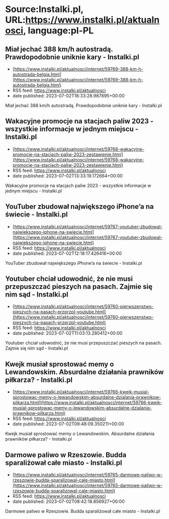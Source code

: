# Source:Instalki.pl, URL:https://www.instalki.pl/aktualnosci, language:pl-PL

## Miał jechać 388 km/h autostradą. Prawdopodobnie uniknie kary - Instalki.pl
 - [https://www.instalki.pl/aktualnosci/internet/59769-388-km-h-autostrada-belgia.html](https://www.instalki.pl/aktualnosci/internet/59769-388-km-h-autostrada-belgia.html)
 - RSS feed: https://www.instalki.pl/aktualnosci
 - date published: 2023-07-02T18:33:28.987895+00:00

Miał jechać 388 km/h autostradą. Prawdopodobnie uniknie kary - Instalki.pl

## Wakacyjne promocje na stacjach paliw 2023 - wszystkie informacje w jednym miejscu - Instalki.pl
 - [https://www.instalki.pl/aktualnosci/internet/59768-wakacyjne-promocje-na-stacjach-paliw-2023-zestawienie.html](https://www.instalki.pl/aktualnosci/internet/59768-wakacyjne-promocje-na-stacjach-paliw-2023-zestawienie.html)
 - RSS feed: https://www.instalki.pl/aktualnosci
 - date published: 2023-07-02T13:33:19.172664+00:00

Wakacyjne promocje na stacjach paliw 2023 - wszystkie informacje w jednym miejscu - Instalki.pl

## YouTuber zbudował największego iPhone’a na świecie - Instalki.pl
 - [https://www.instalki.pl/aktualnosci/internet/59767-youtuber-zbudowal-najwiekszego-iphone-na-swiecie.html](https://www.instalki.pl/aktualnosci/internet/59767-youtuber-zbudowal-najwiekszego-iphone-na-swiecie.html)
 - RSS feed: https://www.instalki.pl/aktualnosci
 - date published: 2023-07-02T12:18:17.426416+00:00

YouTuber zbudował największego iPhone’a na świecie - Instalki.pl

## Youtuber chciał udowodnić, że nie musi przepuszczać pieszych na pasach. Zajmie się nim sąd - Instalki.pl
 - [https://www.instalki.pl/aktualnosci/internet/59760-pierwszenstwo-pieszych-na-pasach-przprzpl-youtube.html](https://www.instalki.pl/aktualnosci/internet/59760-pierwszenstwo-pieszych-na-pasach-przprzpl-youtube.html)
 - RSS feed: https://www.instalki.pl/aktualnosci
 - date published: 2023-07-02T11:03:13.280412+00:00

Youtuber chciał udowodnić, że nie musi przepuszczać pieszych na pasach. Zajmie się nim sąd - Instalki.pl

## Kwejk musiał sprostować memy o Lewandowskim. Absurdalne działania prawników piłkarza? - Instalki.pl
 - [https://www.instalki.pl/aktualnosci/internet/59766-kwejk-musial-sprostowac-memy-o-lewandowskim-absurdalne-dzialania-prawnikow-pilkarza.html](https://www.instalki.pl/aktualnosci/internet/59766-kwejk-musial-sprostowac-memy-o-lewandowskim-absurdalne-dzialania-prawnikow-pilkarza.html)
 - RSS feed: https://www.instalki.pl/aktualnosci
 - date published: 2023-07-02T09:48:09.350211+00:00

Kwejk musiał sprostować memy o Lewandowskim. Absurdalne działania prawników piłkarza? - Instalki.pl

## Darmowe paliwo w Rzeszowie. Budda sparaliżował całe miasto - Instalki.pl
 - [https://www.instalki.pl/aktualnosci/internet/59765-darmowe-paliwo-w-rzeszowie-budda-sparalizowal-cale-miasto.html](https://www.instalki.pl/aktualnosci/internet/59765-darmowe-paliwo-w-rzeszowie-budda-sparalizowal-cale-miasto.html)
 - RSS feed: https://www.instalki.pl/aktualnosci
 - date published: 2023-07-02T08:42:18.856927+00:00

Darmowe paliwo w Rzeszowie. Budda sparaliżował całe miasto - Instalki.pl

